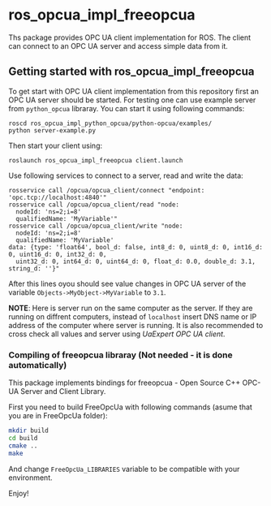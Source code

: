 # ros_opcua_impl_freeopcua

Ths package provides OPC UA client implementation for ROS. The client can connect to an OPC UA server and access simple data from it.

## Getting started with ros_opcua_impl_freeopcua

To get start with OPC UA client implementation from this repository first an OPC UA server should be started. For testing one can use example server from `python_opcua` libraray. You can start it using following commands:

```
roscd ros_opcua_impl_python_opcua/python-opcua/examples/
python server-example.py
```
Then start your client using:
```
roslaunch ros_opcua_impl_freeopcua client.launch
```
Use following services to connect to a server, read and write the data:
```
rosservice call /opcua/opcua_client/connect "endpoint: 'opc.tcp://localhost:4840'"
rosservice call /opcua/opcua_client/read "node:
  nodeId: 'ns=2;i=8'
  qualifiedName: 'MyVariable'"
rosservice call /opcua/opcua_client/write "node:
  nodeId: 'ns=2;i=8'
  qualifiedName: 'MyVariable'
data: {type: 'float64', bool_d: false, int8_d: 0, uint8_d: 0, int16_d: 0, uint16_d: 0, int32_d: 0,
  uint32_d: 0, int64_d: 0, uint64_d: 0, float_d: 0.0, double_d: 3.1, string_d: ''}"
```
After this lines oyou should see value changes in OPC UA server of the variable `Objects->MyObject->MyVariable` to `3.1`.

**NOTE**: Here is server run on the same computer as the server. If they are running on diffrent computers, instead of `localhost` insert DNS name or IP address of the computer where server is running. It is also recommended to cross check all values and server using *UaExpert OPC UA client*.

### Compiling of freeopcua libraray (Not needed - it is done automatically)

This package implements bindings for freeopcua - Open Source C++ OPC-UA Server and Client Library.

First you need to build FreeOpcUa with following commands (asume that you are in FreeOpcUa folder):

```sh
mkdir build
cd build
cmake ..
make
```

And change `FreeOpcUa_LIBRARIES` variable to be compatible with your environment.

Enjoy!
